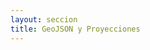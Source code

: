```yaml
---
layout: seccion
title: GeoJSON y Proyecciones
---
```


<div>
    <style>
        .feature {
            fill: #6F3C1F;
        }

        .background {
            fill: #C7E4FF;
        }

        .graticule {
            fill-opacity: 0;
            stroke: #fff;
        }
    </style>
</div>

### GeoJSON

<div class="runnable" id="code-b02">
var belgicaFeature = {
      "type": "Feature",
      "properties": {
        "scalerank": 1,
        "featurecla": "Admin-0 country",
        "labelrank": 2.0,
        "sovereignt": "Belgium",
        "sov_a3": "BEL",
        "adm0_dif": 0.0,
        "level": 2.0,
        "type": "Sovereign country",
        "admin": "Belgium",
        "adm0_a3": "BEL",
        "geou_dif": 0.0,
        "geounit": "Belgium",
        "gu_a3": "BEL",
        "su_dif": 0.0,
        "subunit": "Belgium",
        "su_a3": "BEL",
        "brk_diff": 0.0,
        "name": "Belgium",
        "name_long": "Belgium",
        "brk_a3": "BEL",
        "brk_name": "Belgium",
        "brk_group": null,
        "abbrev": "Belg.",
        "postal": "B",
        "formal_en": "Kingdom of Belgium",
        "formal_fr": null,
        "note_adm0": null,
        "note_brk": null,
        "name_sort": "Belgium",
        "name_alt": null,
        "mapcolor7": 3.0,
        "mapcolor8": 2.0,
        "mapcolor9": 1.0,
        "mapcolor13": 8.0,
        "pop_est": 10414336.0,
        "gdp_md_est": 389300.0,
        "pop_year": -99.0,
        "lastcensus": 2011.0,
        "gdp_year": -99.0,
        "economy": "2. Developed region: nonG7",
        "income_grp": "1. High income: OECD",
        "wikipedia": -99.0,
        "fips_10": null,
        "iso_a2": "BE",
        "iso_a3": "BEL",
        "iso_n3": "056",
        "un_a3": "056",
        "wb_a2": "BE",
        "wb_a3": "BEL",
        "woe_id": -99.0,
        "adm0_a3_is": "BEL",
        "adm0_a3_us": "BEL",
        "adm0_a3_un": -99.0,
        "adm0_a3_wb": -99.0,
        "continent": "Europe",
        "region_un": "Europe",
        "subregion": "Western Europe",
        "region_wb": "Europe & Central Asia",
        "name_len": 7.0,
        "long_len": 7.0,
        "abbrev_len": 5.0,
        "tiny": -99.0,
        "homepart": 1.0
      },
      "geometry": {
        "type": "Polygon",
        "coordinates": [
          [
            [
              4.816015625000034,
              51.432812499999955
            ],
            [
              4.820703125000023,
              51.412060546875011
            ],
            [
              4.84804687500008,
              51.403271484374983
            ],
            [
              4.943945312499977,
              51.407763671875017
            ],
            [
              4.992578125000023,
              51.445361328125045
            ],
            [
              5.03095703125004,
              51.469091796874977
            ],
            [
              5.05947265625008,
              51.453125
            ],
            [
              5.073437500000068,
              51.406835937500006
            ],
            [
              5.099902343750045,
              51.34648437499996
            ],
            [
              5.214160156250045,
              51.278955078124966
            ],
            [
              5.310839843750045,
              51.259716796874955
            ],
            [
              5.429785156250034,
              51.272998046875017
            ],
            [
              5.476855468750017,
              51.285058593749966
            ],
            [
              5.508789062500028,
              51.275
            ],
            [
              5.540429687499994,
              51.239306640624989
            ],
            [
              5.60878906250008,
              51.198437500000011
            ],
            [
              5.752343750000023,
              51.16948242187496
            ],
            [
              5.796484375000034,
              51.153076171875
            ],
            [
              5.827148437500057,
              51.125634765624994
            ],
            [
              5.818261718750023,
              51.08642578125
            ],
            [
              5.749804687500017,
              50.98876953125
            ],
            [
              5.740820312500063,
              50.959912109374983
            ],
            [
              5.75,
              50.950244140624989
            ],
            [
              5.736621093750017,
              50.932128906250028
            ],
            [
              5.647558593750063,
              50.866650390625011
            ],
            [
              5.639453125000017,
              50.843603515625006
            ],
            [
              5.669140625000011,
              50.805957031249989
            ],
            [
              5.693554687500011,
              50.774755859375006
            ],
            [
              5.69453125000004,
              50.78105468749996
            ],
            [
              5.830957031250051,
              50.809130859375017
            ],
            [
              5.89246112249532,
              50.752556857983507
            ],
            [
              5.993945312500017,
              50.75043945312504
            ],
            [
              6.005957031249977,
              50.73222656249996
            ],
            [
              6.119433593750017,
              50.679248046875017
            ],
            [
              6.15449218750004,
              50.637255859374989
            ],
            [
              6.235937500000034,
              50.596679687499972
            ],
            [
              6.168457031250057,
              50.545361328125011
            ],
            [
              6.1787109375,
              50.52250976562496
            ],
            [
              6.20302734375008,
              50.499121093750006
            ],
            [
              6.294921875000057,
              50.485498046874966
            ],
            [
              6.340917968750006,
              50.451757812500034
            ],
            [
              6.343652343750051,
              50.400244140625006
            ],
            [
              6.364453125000011,
              50.316162109375028
            ],
            [
              6.175097656250074,
              50.232666015624972
            ],
            [
              6.12128906250004,
              50.139355468749983
            ],
            [
              6.116503906250045,
              50.120996093749966
            ],
            [
              6.110058593750068,
              50.123779296875
            ],
            [
              6.08906250000004,
              50.15458984374996
            ],
            [
              6.054785156249977,
              50.154296875
            ],
            [
              5.976269531250068,
              50.167187499999955
            ],
            [
              5.866894531250068,
              50.082812500000017
            ],
            [
              5.817382812500028,
              50.012695312500028
            ],
            [
              5.7880859375,
              49.961230468750017
            ],
            [
              5.744042968749994,
              49.919628906249983
            ],
            [
              5.73525390625008,
              49.875634765624994
            ],
            [
              5.740820312500063,
              49.857177734375057
            ],
            [
              5.725781250000011,
              49.833349609374977
            ],
            [
              5.725,
              49.80830078125004
            ],
            [
              5.78798828125008,
              49.758886718750006
            ],
            [
              5.8037109375,
              49.732177734374972
            ],
            [
              5.880371093749972,
              49.644775390625028
            ],
            [
              5.856542968750006,
              49.612841796875017
            ],
            [
              5.837597656250068,
              49.578320312499983
            ],
            [
              5.815429687499972,
              49.553808593750063
            ],
            [
              5.789746093749983,
              49.538281250000011
            ],
            [
              5.71044921875,
              49.539208984375023
            ],
            [
              5.610058593750068,
              49.528222656249994
            ],
            [
              5.542382812500051,
              49.51103515624996
            ],
            [
              5.50732421875,
              49.510888671875023
            ],
            [
              5.434667968750034,
              49.554492187500017
            ],
            [
              5.353515625000028,
              49.619824218750011
            ],
            [
              5.301953125000011,
              49.650976562500034
            ],
            [
              5.27880859375,
              49.67792968750004
            ],
            [
              5.215039062500068,
              49.689257812500017
            ],
            [
              5.124121093750006,
              49.721484375000017
            ],
            [
              5.061035156250028,
              49.756542968749983
            ],
            [
              5.006933593750034,
              49.778369140624989
            ],
            [
              4.930566406250023,
              49.789257812499983
            ],
            [
              4.867578125000051,
              49.788134765625017
            ],
            [
              4.849121093750028,
              49.84711914062504
            ],
            [
              4.841503906250068,
              49.914501953125011
            ],
            [
              4.790039062499972,
              49.959570312500034
            ],
            [
              4.86054687500004,
              50.135888671874994
            ],
            [
              4.818652343750045,
              50.153173828125034
            ],
            [
              4.772851562500023,
              50.1390625
            ],
            [
              4.706640625000034,
              50.097070312499966
            ],
            [
              4.675097656250017,
              50.046875
            ],
            [
              4.656152343750051,
              50.002441406249972
            ],
            [
              4.545019531250063,
              49.960253906249989
            ],
            [
              4.36875,
              49.944970703124994
            ],
            [
              4.176074218750045,
              49.960253906249989
            ],
            [
              4.149316406250023,
              49.971582031249994
            ],
            [
              4.137011718750074,
              49.984472656250034
            ],
            [
              4.136816406250034,
              50.0
            ],
            [
              4.150292968750023,
              50.023876953124983
            ],
            [
              4.183886718750045,
              50.052832031250034
            ],
            [
              4.192187500000045,
              50.094140625
            ],
            [
              4.157714843750028,
              50.1298828125
            ],
            [
              4.13525390625,
              50.143798828125
            ],
            [
              4.144140625000034,
              50.17841796875004
            ],
            [
              4.169628906250068,
              50.221777343749977
            ],
            [
              4.174609375000017,
              50.246484375000051
            ],
            [
              4.044140624999983,
              50.321337890625017
            ],
            [
              3.949707031250028,
              50.335937499999972
            ],
            [
              3.858105468750011,
              50.338574218749983
            ],
            [
              3.788574218750057,
              50.346972656249989
            ],
            [
              3.748046875000057,
              50.343505859375
            ],
            [
              3.718847656250063,
              50.321679687499994
            ],
            [
              3.689355468750023,
              50.306054687500023
            ],
            [
              3.667285156250045,
              50.324804687500006
            ],
            [
              3.626757812500045,
              50.457324218750017
            ],
            [
              3.595410156250068,
              50.477343749999989
            ],
            [
              3.47695312500008,
              50.499462890624983
            ],
            [
              3.316210937500017,
              50.507373046874989
            ],
            [
              3.27333984375008,
              50.531542968750017
            ],
            [
              3.249804687500074,
              50.591162109375006
            ],
            [
              3.234960937499977,
              50.662939453124977
            ],
            [
              3.182031250000051,
              50.731689453125028
            ],
            [
              3.154882812500006,
              50.748925781249994
            ],
            [
              3.10683593750008,
              50.779443359374994
            ],
            [
              3.022851562500023,
              50.766894531250017
            ],
            [
              2.921972656250006,
              50.727050781249972
            ],
            [
              2.862402343750034,
              50.716015624999955
            ],
            [
              2.839746093750023,
              50.711767578124977
            ],
            [
              2.759375,
              50.750634765624994
            ],
            [
              2.669140625000011,
              50.811425781250023
            ],
            [
              2.596777343750006,
              50.875927734375011
            ],
            [
              2.579296874999983,
              50.911767578125051
            ],
            [
              2.60146484375008,
              50.955273437500011
            ],
            [
              2.574804687500063,
              50.98857421874996
            ],
            [
              2.536035156250051,
              51.04951171875004
            ],
            [
              2.52490234375,
              51.097119140624955
            ],
            [
              2.96015625000004,
              51.26542968749996
            ],
            [
              3.225195312500034,
              51.351611328125045
            ],
            [
              3.35009765625,
              51.377685546875028
            ],
            [
              3.380078125000068,
              51.291113281250063
            ],
            [
              3.40283203125,
              51.263623046874955
            ],
            [
              3.43251953125008,
              51.245751953125051
            ],
            [
              3.471972656250045,
              51.242236328125045
            ],
            [
              3.51708984375,
              51.263623046874955
            ],
            [
              3.580273437499983,
              51.286181640625017
            ],
            [
              3.681835937500068,
              51.275683593750017
            ],
            [
              3.755664062500017,
              51.25483398437504
            ],
            [
              3.78193359375004,
              51.233203124999989
            ],
            [
              3.83076171875004,
              51.212597656249955
            ],
            [
              3.902050781250011,
              51.207666015625023
            ],
            [
              4.040039062500057,
              51.247070312500057
            ],
            [
              4.17255859375004,
              51.307080078125011
            ],
            [
              4.211425781250057,
              51.348730468749977
            ],
            [
              4.226171875000034,
              51.386474609375028
            ],
            [
              4.304492187500017,
              51.361523437500011
            ],
            [
              4.373730468749983,
              51.356005859375045
            ],
            [
              4.40400390625004,
              51.367089843749994
            ],
            [
              4.384765625000028,
              51.427587890625063
            ],
            [
              4.44091796875,
              51.459814453125063
            ],
            [
              4.503417968750028,
              51.474707031249977
            ],
            [
              4.531640625000023,
              51.448583984374977
            ],
            [
              4.588769531250023,
              51.42192382812496
            ],
            [
              4.633984375000068,
              51.421728515625006
            ],
            [
              4.755664062499989,
              51.491113281250023
            ],
            [
              4.784179687500028,
              51.477392578124977
            ],
            [
              4.810546875,
              51.452734375000034
            ],
            [
              4.816015625000034,
              51.432812499999955
            ]
          ]
        ]
      }
    };
</div>
<script>codeBlock().editor('#code-b02').init()</script>

### Proyecciones

<div class="runnable" id="code-b01">
var arubaFeature = {
  "type": "Feature",
  "properties": {
    "scalerank": 3,
    "featurecla": "Admin-0 country",
    "labelrank": 5.0,
    "sovereignt": "Netherlands",
    "sov_a3": "NL1",
    "adm0_dif": 1.0,
    "level": 2.0,
    "type": "Country",
    "admin": "Aruba",
    "adm0_a3": "ABW",
    "geou_dif": 0.0,
    "geounit": "Aruba",
    "gu_a3": "ABW",
    "su_dif": 0.0,
    "subunit": "Aruba",
    "su_a3": "ABW",
    "brk_diff": 0.0,
    "name": "Aruba",
    "name_long": "Aruba",
    "brk_a3": "ABW",
    "brk_name": "Aruba",
    "brk_group": null,
    "abbrev": "Aruba",
    "postal": "AW",
    "formal_en": "Aruba",
    "formal_fr": null,
    "note_adm0": "Neth.",
    "note_brk": null,
    "name_sort": "Aruba",
    "name_alt": null,
    "mapcolor7": 4.0,
    "mapcolor8": 2.0,
    "mapcolor9": 2.0,
    "mapcolor13": 9.0,
    "pop_est": 103065.0,
    "gdp_md_est": 2258.0,
    "pop_year": -99.0,
    "lastcensus": 2010.0,
    "gdp_year": -99.0,
    "economy": "6. Developing region",
    "income_grp": "2. High income: nonOECD",
    "wikipedia": -99.0,
    "fips_10": null,
    "iso_a2": "AW",
    "iso_a3": "ABW",
    "iso_n3": "533",
    "un_a3": "533",
    "wb_a2": "AW",
    "wb_a3": "ABW",
    "woe_id": -99.0,
    "adm0_a3_is": "ABW",
    "adm0_a3_us": "ABW",
    "adm0_a3_un": -99.0,
    "adm0_a3_wb": -99.0,
    "continent": "North America",
    "region_un": "Americas",
    "subregion": "Caribbean",
    "region_wb": "Latin America & Caribbean",
    "name_len": 5.0,
    "long_len": 5.0,
    "abbrev_len": 5.0,
    "tiny": 4.0,
    "homepart": -99.0
  },
  "geometry": {
    "type": "Polygon",
    "coordinates": [
      [
        [
          -69.899121093749997,
          12.452001953124991
        ],
        [
          -69.895703125,
          12.422998046874994
        ],
        [
          -69.942187499999989,
          12.438525390624989
        ],
        [
          -70.004150390625,
          12.50048828125
        ],
        [
          -70.066113281249997,
          12.546972656249991
        ],
        [
          -70.050878906249991,
          12.597070312499994
        ],
        [
          -70.035107421874997,
          12.614111328124991
        ],
        [
          -69.97314453125,
          12.567626953125
        ],
        [
          -69.911816406249997,
          12.48046875
        ],
        [
          -69.899121093749997,
          12.452001953124991
        ]
      ]
    ]
  }
};
</div>
<script>codeBlock().editor('#code-b01').init()</script>

<div class="runnable" id="code-c02">
var projection = d3.geo.equirectangular();

var arubaCoords = arubaFeature.geometry.coordinates[0][0];

var arubaPixels = projection(arubaCoords);
</div>
<script>codeBlock().editor('#code-c02').init();</script>

<script>

var width  = 600,
    height = 600;

function geojsonMap() {

    var me = {
        height: 300,
        width:  600,
        projection: d3.geo.equirectangular(),
        scale: 600 / (2 * Math.PI)
    };

    function chart(selection) {
        selection.each(function(features) {

            var div = d3.select(this),
                svg = div.selectAll('svg.geojson-map').data([features]);

            svg.enter().append('svg')
                .classed('geojson-map', true);

            svg.attr('width', me.width).attr('height', me.height);

            svg.exit().remove();

            // Background
            var background = svg.selectAll('rect.background').data([features]);

            background.enter().append('rect')
                .classed('background', true);

            background
                .attr('width', me.width)
                .attr('height', me.height);

            background.exit().remove();

            // Configure the projection
            me.projection
                .translate([me.width / 2, me.height / 2])
                .scale(me.scale);

            var pathGenerator = d3.geo.path()
                .projection(me.projection);

            // Graticule
            var graticule = d3.geo.graticule();

            var graticuleLines = svg.selectAll('path.graticule').data([graticule()]);

            graticuleLines.enter().append('path')
                .classed('graticule', true);

            graticuleLines
                .attr('d', pathGenerator);

            graticuleLines.exit().remove();

            // Render the features
            var pathFeatures = svg.selectAll('path.feature').data(features);

            pathFeatures.enter().append('path')
                .classed('feature', true);

            pathFeatures.attr('d', pathGenerator);

            pathFeatures.exit().remove();
        });
    }

    chart.width = function(value) {
        if (!arguments.length) { return me.width; }
        me.width = value;
        return chart;
    };

    chart.height = function(value) {
        if (!arguments.length) { return me.height; }
        me.height = value;
        return chart;
    };

    chart.projection = function(value) {
        if (!arguments.length) { return me.projection; }
        me.projection = value;
        return chart;
    };

    chart.scale = function(value) {
        if (!arguments.length) { return me.scale; }
        me.scale = value;
        return chart;
    };

    return chart;
};

var map = geojsonMap();

d3.json('/src/data/countries.geojson', function(error, data) {

    if (error) { console.error(error); }

    d3.select('#ejemplo-a01')
        .data([data.features])
        .call(map);


    d3.select('#boton-m').on('click', function() {

        map.projection(d3.geo.mercator());

        d3.select('#ejemplo-a01')
            .data([data.features])
            .call(map);

    });

    d3.select('#boton-e').on('click', function() {

        map.projection(d3.geo.equirectangular())
            .height(300);

        d3.select('#ejemplo-a01')
            .data([data.features])
            .call(map);

    });

    d3.select('#boton-o').on('click', function() {

        map.projection(d3.geo.orthographic().clipAngle(90));

        d3.select('#ejemplo-a01')
            .data([data.features])
            .call(map);

    });

    d3.select('#boton-c').on('click', function() {

        map.projection(d3.geo.conicEquidistant())
            .scale(0.75 * width / (2 * Math.PI));

        d3.select('#ejemplo-a01')
            .data([data.features])
            .call(map);

    });

});
</script>

<div class="btn-group btn-group-sm">
    <button id="boton-m" type="button" class="btn btn-default btn-sm">Mercator</button>
    <button id="boton-e" type="button" class="btn btn-default btn-sm">Equirectangular</button>
    <button id="boton-o" type="button" class="btn btn-default btn-sm">Orthographic</button>
    <button id="boton-c" type="button" class="btn btn-default btn-sm">Conic Equidistant</button>
</div>

<div class="ejemplo">
    <div id="ejemplo-a01"></div>
</div>